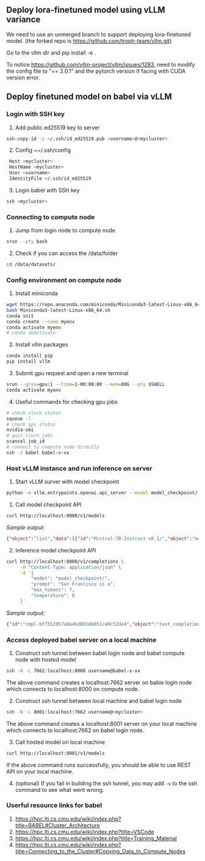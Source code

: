 ## Deploy lora-finetuned model using vLLM variance

We need to use an unmerged branch to support deploying lora-finetuned model. (the forked repo is https://github.com/troph-team/vllm.git)

Go to the vllm dir and pip install -e .

To notice https://github.com/vllm-project/vllm/issues/1283, need to modify the config file to "== 2.0.1" and the pytorch version if facing with CUDA version error.


## Deploy finetuned model on babel via vLLM
### Login with SSH key
1. Add public ed25519 key to server
```bash
ssh-copy-id -i ~/.ssh/id_ed25519.pub <username>@<mycluster>
```
2. Config ~~/.ssh/config
```bash
 Host <mycluster>
 HostName <mycluster>
 User <username>
 IdentityFile ~/.ssh/id_ed25519
```
3. Login babel with SSH key
```bash
ssh <mycluster>
```

### Connecting to compute node
1. Jump from login node to compute node
```bash
srun --pty bash
```
2. Check if you can access the /data/folder
```bash
cd /data/datasets/
```

### Config environment on compute node
1. Install miniconda
```bash
wget https://repo.anaconda.com/miniconda/Miniconda3-latest-Linux-x86_64.sh
bash Miniconda3-latest-Linux-x86_64.sh
conda init
conda create --name myenv
conda activate myenv
# conda deactivate
```
2. Install vllm packages
```bash
conda install pip
pip install vllm
```
3. Submit gpu request and open a new terminal
```bash
srun --gres=gpu:1 --time=1-00:00:00 --mem=80G --pty $SHELL
conda activate myenv
```
4. Useful commands for checking gpu jobs
```bash
# check slurm status
squeue -l
# check gpu status
nvidia-smi
# quit slurm jobs
scancel job_id
# connect to compute node directly
ssh -J babel babel-x-xx
```

### Host vLLM instance and run inference on server
1. Start vLLM surver with model checkpoint
```bash
python -m vllm.entrypoints.openai.api_server --model model_checkpoint/
```
1. Call model checkpoint API
```bash
curl http://localhost:8000/v1/models
```
*Sample output:*
```JSON
{"object":"list","data":[{"id":"Mistral-7B-Instruct-v0.1/","object":"model","created":1697599903,"owned_by":"vllm","root":"Mistral-7B-Instruct-v0.1/","parent":null,"permission":[{"id":"modelperm-d415ecf6362a4f818090eb6428e0cac9","object":"model_permission","created":1697599903,"allow_create_engine":false,"allow_sampling":true,"allow_logprobs":true,"allow_search_indices":false,"allow_view":true,"allow_fine_tuning":false,"organization":"*","group":null,"is_blocking":false}]}]}
```
2. Inference model checkpoint API
```bash
curl http://localhost:8000/v1/completions \
     -H "Content-Type: application/json" \
     -d '{
         "model": "model_checkpoint/",
         "prompt": "San Francisco is a",
         "max_tokens": 7,
         "temperature": 0
     }'
```
*Sample output:*
```JSON
{"id":"cmpl-bf7552957a8a4bd89186051c40c52de4","object":"text_completion","created":3600699,"model":"Mistral-7B-Instruct-v0.1/","choices":[{"index":0,"text":" city that is known for its icon","logprobs":null,"finish_reason":"length"}],"usage":{"prompt_tokens":5,"total_tokens":12,"completion_tokens":7}}
```

### Access deployed babel server on a local machine
1. Construct ssh tunnel between babel login node and babel compute node with hosted model
```bash
ssh -N -L 7662:localhost:8000 username@babel-x-xx
```
The above command creates a localhost:7662 server on bable login node which connects to localhost:8000 on compute node.

2. Construct ssh tunnel between local machine and babel login node
```bash
ssh -N -L 8001:localhost:7662 username@<mycluster>
```
The above command creates a localhost:8001 server on your local machine which connects to localhost:7662 on babel login node.

3. Call hosted model on local machine
```bash
curl http://localhost:8001/v1/models
```
If the above command runs successfully, you should be able to use REST API on your local machine.

4. (optional) If you fail in building the ssh tunnel, you may add `-v` to the ssh command to see what went wrong.



### Userful resource links for babel
1. https://hpc.lti.cs.cmu.edu/wiki/index.php?title=BABEL#Cluster_Architecture
2. https://hpc.lti.cs.cmu.edu/wiki/index.php?title=VSCode
3. https://hpc.lti.cs.cmu.edu/wiki/index.php?title=Training_Material
4. https://hpc.lti.cs.cmu.edu/wiki/index.php?title=Connecting_to_the_Cluster#Copying_Data_to_Compute_Nodes

